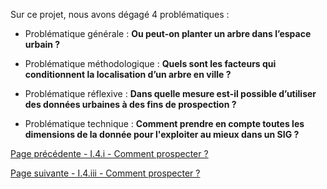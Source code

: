 Sur ce projet, nous avons dégagé 4 problématiques : 

* Problématique générale : **Ou peut-on planter un arbre dans l’espace urbain ?**

* Problématique méthodologique : **Quels sont les facteurs qui conditionnent la localisation d’un arbre en ville ?**

* Problématique réflexive : **Dans quelle mesure est-il possible d’utiliser des données urbaines à des fins de prospection ?**

* Problématique technique : **Comment prendre en compte toutes les dimensions de la donnée pour l'exploiter au mieux dans un SIG ?** 


[Page précédente - I.4.i - Comment prospecter ?](Geonum_20_Prospection)

[Page suivante - I.4.iii - Comment prospecter ?](Geonum_20_Réflexions)